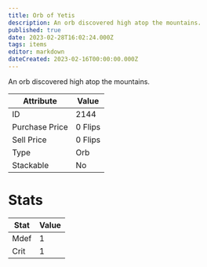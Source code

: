 ```yaml
---
title: Orb of Yetis
description: An orb discovered high atop the mountains.
published: true
date: 2023-02-28T16:02:24.000Z
tags: items
editor: markdown
dateCreated: 2023-02-16T00:00:00.000Z
---
```


An orb discovered high atop the mountains.

|Attribute|Value|
|-|-|
|ID|2144|
|Purchase Price|0 Flips|
|Sell Price|0 Flips|
|Type|Orb|
|Stackable|No|

# Stats
|Stat|Value|
|-|-|
|Mdef|1|
|Crit|1|
